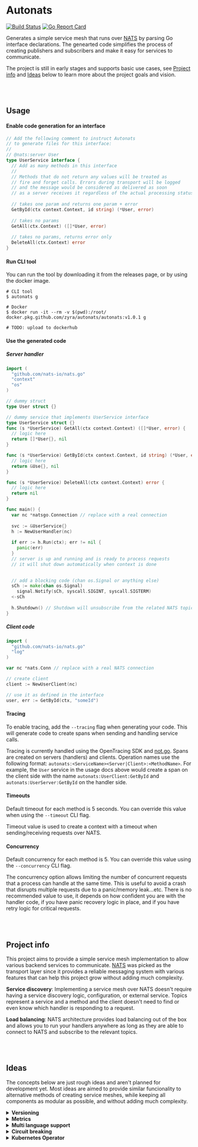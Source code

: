 # Autonats
[![Build Status](https://drone.zyra.ca/api/badges/zyra/autonats/status.svg)](https://drone.zyra.ca/zyra/autonats)
[![Go Report Card](https://goreportcard.com/badge/github.com/zyra/autonats)](https://goreportcard.com/badge/github.com/zyra/autonats)

Generates a simple service mesh that runs over [NATS](https://nats.io) by parsing Go interface declarations. The genearted code simplifies the process of creating publishers and subscribers and make it easy for services to communicate.

The project is still in early stages and supports basic use cases, see [Project info](#project-info) and [Ideas](#ideas) below to learn more about the project goals and vision.

<br><br>

## Usage

#### Enable code generation for an interface
```go
// Add the following comment to instruct Autonats
// to generate files for this interface:
//
// @nats:server User
type UserService interface {
  // Add as many methods in this interface
  // 
  // Methods that do not return any values will be treated as 
  // fire and forget calls. Errors during transport will be logged
  // and the message would be considered as delivered as soon
  // as a server receives it regardless of the actual processing status.
  
  // takes one param and returns one param + error
  GetById(ctx context.Context, id string) (*User, error)
 
  // takes no params
  GetAll(ctx.Context) ([]*User, error)
  
  // takes no params, returns error only
  DeleteAll(ctx.Context) error
}
```

#### Run CLI tool
You can run the tool by downloading it from the releases page, or by using the docker image.

```shell script
# CLI tool
$ autonats g 

# Docker
$ docker run -it --rm -v $(pwd):/root/ docker.pkg.github.com/zyra/autonats/autonats:v1.0.1 g

# TODO: upload to dockerhub
```

#### Use the generated code

##### Server handler
```go
import (
  "github.com/nats-io/nats.go"
  "context"
  "os"
)

// dummy struct
type User struct {}

// dummy service that implements UserService interface
type UserService struct {}
func (s *UserService) GetAll(ctx context.Context) ([]*User, error) {
  // logic here
  return []*User{}, nil
}

func (s *UserService) GetById(ctx context.Context, id string) (*User, error) {
  // logic here
  return &Use{}, nil
}

func (s *UserService) DeleteAll(ctx context.Context) error {
  // logic here
  return nil
}

func main() {
  var nc *natsgo.Connection // replace with a real connection
  
  svc := &UserService{}
  h := NewUserHandler(nc)
  
  if err := h.Run(ctx); err != nil {
    panic(err)
  }
  // server is up and running and is ready to process requests
  // it will shut down automatically when context is done
   

  // add a blocking code (chan os.Signal or anything else)
  sCh := make(chan os.Signal)
	signal.Notify(sCh, syscall.SIGINT, syscall.SIGTERM)
  <-sCh
  
  h.Shutdown() // Shutdown will unsubscribe from the related NATS topics. It's not required to call it before exiting if you are using context.Context
}
```

##### Client code
```go
import (
  "github.com/nats-io/nats.go"
  "log"
)

var nc *nats.Conn // replace with a real NATS connection

// create client
client := NewUserClient(nc)

// use it as defined in the interface
user, err := GetById(ctx, "someId")
```

#### Tracing
To enable tracing, add the `--tracing` flag when generating your code. This will generate code to create spans when sending and handling service calls. 

Tracing is currently handled using the OpenTracing SDK and [not.go](https://github.com/nats-io/not.go). Spans are created on servers (handlers) and clients. Operation names use the following format: `autonats:<ServiceName><Server|Client>:<MethodName>`. For example, the `User` service in the usage docs above would create a span on the client side with the name `autonats:UserClient:GetById` and `autonats:UserServer:GetById` on the handler side.


#### Timeouts
Default timeout for each method is 5 seconds. You can override this value when using the `--timeout` CLI flag.

Timeout value is used to create a context with a timeout when sending/receiving requests over NATS.

#### Concurrency
Default concurrency for each method is 5. You can override this value using the `--concurrency` CLI flag.

The concurrency option allows limiting the number of concurrent requests that a process can handle at the same time. This is useful to avoid a crash that disrupts multiple requests due to a panic/memory leak...etc. There is no recommended value to use, it depends on how confident you are with the handler code, if you have panic recovery logic in place, and if you have retry logic for critical requests. 



<br><br>

## Project info
This project aims to provide a simple service mesh implementation to allow various backend services to communicate. [NATS](https://nats.io) was picked as the transport layer since it provides a reliable messaging system with various features that can help this project grow without adding much complexity. 

**Service discovery**: Implementing a service mesh over NATS doesn't require having a service discovery logic, configuration, or external service. Topics represent a service and a method and the client doesn't need to find or even know which handler is responding to a request. 

**Load balancing**: NATS architecture provides load balancing out of the box and allows you to run your handlers anywhere as long as they are able to connect to NATS and subscribe to the relevant topics.



<br><br>

## Ideas
The concepts below are just rough ideas and aren't planned for development yet. Most ideas are aimed to provide similar funcionality to alternative methods of creating service meshes, while keeping all components as modular as possible, and without adding much complexity.

<details>
	<summary><b>Versioning</b></summary>
	versioning services is useful specially for larger projects that can't always be updated at the same time. This is currently possible by simply adding new methods (e.g `GetByIdV2(...)`) but this might get messy. Ideally services and clients would be configured with a specific version, and NATS topics can be used to specify what version to connect to. Example: currently an Autonats generated service would use a topic similar to `autonats.user.GetById`, with versioning the topics would be prefixed with the service version: `autonats.user.v1.GetByID`
</details>
<details>
	<summary><b>Metrics</b></summary>
	 when deploying an Autonats service handler on *Kuberenetes*, it would be useful to have metrics that can trigger a *HorizontalPodAutoscaler* to scale up or down the Deployment. This can be done by exporting Kuberenetes Metrics API compatible metrics that indicate the current or average capacity. For example, with this metric value we can create an HPA that automatically scales a service when its average capacity is `2` or less since that indicates that the service is starting to become very busy.
</details>
<details>
	<summary><b>Multi language support</b></summary>
	currently Autonats is designed to create service meshes that connect Go services together. However, it can use the same parsed interfaces to generate TypeScript code, protobuf spec... etc. Alternatively it can support various inputs/outputs to allow defining servies in various ways and generating code for multiple languages.
</details>
<details>
	<summary><b>Circuit breaking</b></summary>
	This feature can be implemented in a distributed way *(i.e service handlers will automatically shutdown when error rate is above accepted threshold)* or it can be implemented with an external service *(e.g Kubernetes Operator)*. An external service would require that each service handler exports relevant metrics *(e.g error rate, avg req time)* to make decisions and then kill/restart the service based on the environment *(e.g restart docker container, delete k8s pod)*.
</details>

<details>
	<summary><b>Kubernetes Operator</b></summary>
	Build an operator that works alongside [NATS Operator](https://github.com/nats-io/nats-operator) to automatically deploy and configure services. The operator can manage NATS resource definitions to configure access for each service.
	
	Examples:
```yaml
---
# define a service with it's methods
# can be generated from the same source code
apiVersion: autonats.zyra.ca/v1
kind: Service
metadata:
  name: user
spec:
  # methods allow the operator to know what methods does each service expose
  # which can allow for fine grained access control 
  methods:
  - "GetById"
  - "GetAll"
  
---
# operator would create credentials/tls certs for this service and inject them automatically
# then it will configure the NATS cluster to allow these credentials to only publish / subscribe to the relevant channels based on the service name + version
apiVersion: autonats.zyra.ca/v1
kind: Handler
metadata:
  name: user
spec:
  service: user # refers to the service defined above
  version: v1
  natsCluster: my-nats # refers to a NATS cluster resource created by NATS operator
  capacity: 10 # configure capacity/concurrency from here
  autoscaling:
    enabled: true
    minCapacity: 3
  tracing: true
  template: # pod template
    spec:
      image: my-handler-image:latest
      resources:
        requests:
          cpu: 100m
          memory: 128Mi
        limits:
          cpu: "1"
          memory: 1Gi
  
---
# Deployments / Pods / Daemonsets.. etc can use annotations to configure access
apiVersion: apps/v1
kind: Deployment
metadata:
  name: user
  annotations:
    # comma separated list of services used by this deployment, optionally specifying version
    autonats.zyra.ca/uses-services: "user.v1,account,image"
    # specify where the NATS TLS certificates should be mounted (where your app expects it to be at)
    autonats.zyra.ca/tls-path: "/path/to/tls/certs" 
spec: {} # your spec goes here
```
</details>
